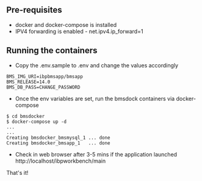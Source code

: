 ## Pre-requisites
* docker and docker-compose is installed
* IPV4 forwarding is enabled - net.ipv4.ip_forward=1


## Running the containers

* Copy the .env.sample to .env and change the values accordingly
```
BMS_IMG_URI=ibpbmsapp/bmsapp
BMS_RELEASE=14.0
BMS_DB_PASS=CHANGE_PASSWORD
```
* Once the env variables are set, run the bmsdock containers via docker-compose
```
$ cd bmsdocker
$ docker-compose up -d
...
...
Creating bmsdocker_bmsmysql_1 ... done
Creating bmsdocker_bmsapp_1   ... done
```
* Check in web browser after 3-5 mins if the application launched
http://localhost/ibpworkbench/main

That's it!
